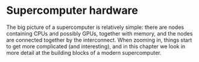 # Supercomputer hardware

The big picture of a supercomputer is relatively simple: there are nodes
containing CPUs and possibly GPUs, together with memory, and the nodes
are connected together by the interconnect. When zooming in, things
start to get more complicated (and interesting), and in this chapter we look
in more detail at the building blocks of a modern supercomputer.

